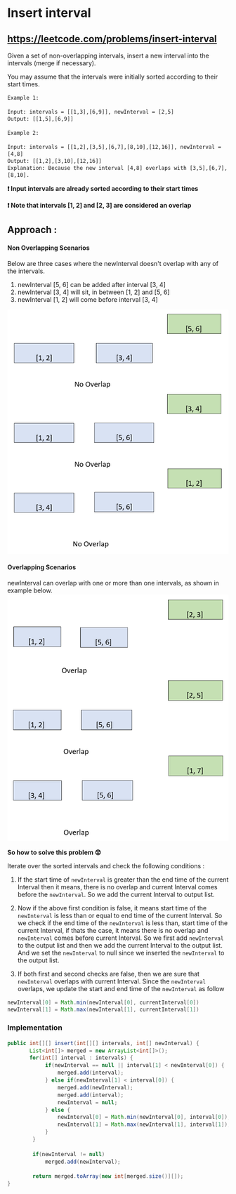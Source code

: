 # Insert interval
## https://leetcode.com/problems/insert-interval

Given a set of non-overlapping intervals, insert a new interval into the intervals (merge if necessary).

You may assume that the intervals were initially sorted according to their start times.
```
Example 1:

Input: intervals = [[1,3],[6,9]], newInterval = [2,5]
Output: [[1,5],[6,9]]

Example 2:

Input: intervals = [[1,2],[3,5],[6,7],[8,10],[12,16]], newInterval = [4,8]
Output: [[1,2],[3,10],[12,16]]
Explanation: Because the new interval [4,8] overlaps with [3,5],[6,7],[8,10].
```

**:exclamation: Input intervals are already sorted according to their start times**

**:exclamation: Note that intervals [1, 2] and [2, 3] are considered an overlap**

## Approach :
#### Non Overlapping Scenarios
Below are three cases where the newInterval doesn't overlap with any of the intervals.
1. newInterval [5, 6] can be added after interval [3, 4]
2. newInterval [3, 4] will sit, in between [1, 2] and [5, 6]
3. newInterval [1, 2] will come before interval [3, 4]

![Insert Interval No Overlap Scenarios](insert-interval-no-overlap.PNG?raw=true "Insert Interval No Overlap Scenarios")

#### Overlapping Scenarios
newInterval can overlap with one or more than one intervals, as shown in example below.
![Insert Interval Overlap Scenarios](insert-interval-overlap.PNG?raw=true "Insert Interval Overlap Scenarios")

**So how to solve this problem :worried:**

Iterate over the sorted intervals and check the following conditions :

1. If the start time of `newInterval` is greater than the end time of the current Interval then it means, there is no overlap and current Interval comes before the `newInterval`. So we add the current Interval to output list.

2. Now if the above first condition is false, it means start time of the `newInterval` is less than or equal to end time of the current Interval. So we check if the end time of the `newInterval` is less than, start time of the current Interval, if thats the case, it means there is no overlap and `newInterval` comes before current Interval. So we first add `newInterval` to the output list and then we add the current Interval to the output list. And we set the `newInterval` to null since we inserted the `newInterval` to the output list. 

3. If both first and second checks are false, then we are sure that `newInterval` overlaps with current Interval. Since the `newInterval` overlaps, we update the start and end time of the `newInterval` as follow

 ```java 
 newInterval[0] = Math.min(newInterval[0], currentInterval[0])
 newInterval[1] = Math.max(newInterval[1], currentInterval[1])
 ```
 
### Implementation

```java
public int[][] insert(int[][] intervals, int[] newInterval) {
       List<int[]> merged = new ArrayList<int[]>();
       for(int[] interval : intervals) {
        	if(newInterval == null || interval[1] < newInterval[0]) {
        		merged.add(interval);
        	} else if(newInterval[1] < interval[0]) {
        		merged.add(newInterval);
        		merged.add(interval);
                newInterval = null;
        	} else {
        		newInterval[0] = Math.min(newInterval[0], interval[0]);
        		newInterval[1] = Math.max(newInterval[1], interval[1]);
        	}
        }
        
        if(newInterval != null)
            merged.add(newInterval);
        
        return merged.toArray(new int[merged.size()][]);
}
```
